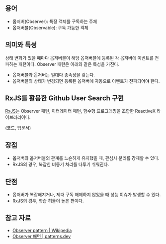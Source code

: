 ## 용어

- 옵저버(Observer): 특정 객체를 구독하는 주체
- 옵저버블(Observable): 구독 가능한 객체

## 의미와 특성

상태 변화가 있을 때마다 옵저버블이 해당 옵저버블에 등록된 각 옵저버에 이벤트를 전파하는 패턴이다.
Observer 패턴은 아래와 같은 특성을 가진다.

- 옵저버블과 옵저버는 일대다 종속성을 갖는다.
- 옵저버블의 상태가 변경되면 등록된 옵저버에 자동으로 이벤트가 전파되어야 한다.

## RxJS를 활용한 Github User Search 구현

[RxJS](https://rxjs.dev/)는 Observer 패턴, 이터레이터 패턴, 함수형 프로그래밍을 조합한 ReactiveX 라이브러리이다.

([코드](https://github.com/mkitwave/rxjs-github-user-search/blob/main/index.html), [입문서](https://chasethestar.gitbook.io/ko.learn-rxjs/rxjs/concepts/rxjs-primer))

## 장점

- 옵저버와 옵저버블의 관계를 느슨하게 유지했을 때, 관심사 분리를 강제할 수 있다.
- RxJS의 경우, 복잡한 비동기 처리를 다루기 쉬워진다.

## 단점

- 옵저버가 복잡해지거나, 제때 구독 해제하지 않았을 때 성능 이슈가 발생할 수 있다.
- RxJS의 경우, 학습 허들이 높은 편이다.

## 참고 자료

- [Observer pattern | Wikipedia](https://en.wikipedia.org/wiki/Observer_pattern)
- [Observer 패턴 | patterns.dev](https://patterns-dev-kr.github.io/design-patterns/observer-pattern/)